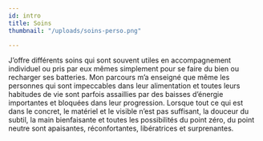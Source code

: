 ```yaml
---
id: intro
title: Soins
thumbnail: "/uploads/soins-perso.png"

---
```

J’offre différents soins qui sont souvent utiles en accompagnement individuel ou pris par eux mêmes simplement pour se faire du bien ou recharger ses batteries. Mon parcours m’a enseigné que même les personnes qui sont impeccables dans leur alimentation et toutes leurs habitudes de vie sont parfois assaillies par des baisses d’énergie importantes et bloquées dans leur progression. Lorsque tout ce qui est dans le concret, le matériel et le visible n’est pas suffisant, la douceur du subtil, la main bienfaisante et toutes les possibilités du point zéro, du point neutre sont apaisantes, réconfortantes, libératrices et surprenantes.